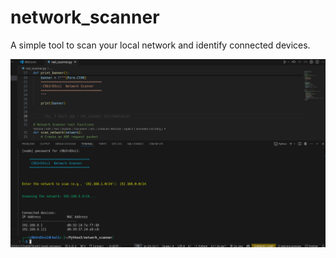 # network_scanner
A simple tool to scan your local network and identify connected devices.



![Network scanner image](/netscanner.png)
